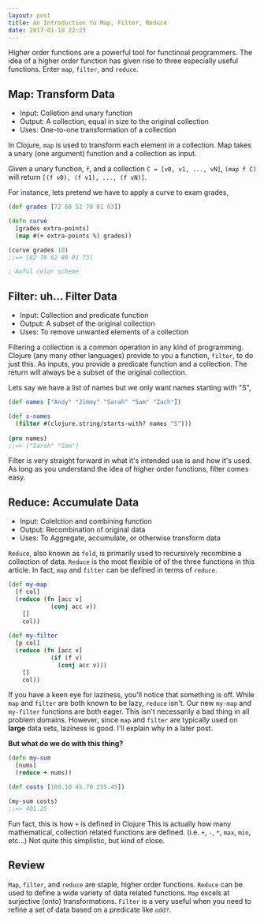 ```yaml
---
layout: post
title: An Introduction to Map, Filter, Reduce
date: 2017-01-18 22:23
---
```


Higher order functions are a powerful tool for functinoal programmers.
The idea of a higher order function has given rise to three especially useful functions.
Enter `map`, `filter`, and `reduce`.

## Map: Transform Data
- Input: Colletion and unary function
- Output: A collection, equal in size to the original collection
- Uses: One-to-one transformation of a collection

In Clojure, `map` is used to transform each element in a collection.
Map takes a unary (one argument) function and a collection as input.


Given a unary function, `f`, and a collection `C = [v0, v1, ..., vN]`, 
`(map f C)` will return `[(f v0), (f v1), ..., (f vN)]`.

For instance, lets pretend we have to apply a curve to exam grades,

```clojure
(def grades [72 68 52 70 81 63])

(defn curve
  [grades extra-points]
  (map #(+ extra-points %) grades))

(curve grades 10)
;;=> [82 78 62 80 91 73]

; Awful color scheme
```

## Filter: uh... Filter Data
- Input: Collection and predicate function
- Output: A subset of the original collection
- Uses: To remove unwanted elements of a collection

Filtering a collection is a common operation in any kind of programming.
Clojure (any many other languages) provide to you a function, `filter`, to do just this.
As inputs, you provide a predicate function and a collection.
The return will always be a subset of the original collection.

Lets say we have a list of names but we only want names starting with "S",

```clojure
(def names ["Andy" "Jimmy" "Sarah" "Sam" "Zach"])

(def s-names
  (filter #(clojure.string/starts-with? names "S")))
  
(prn names)
;;=> ["Sarah" "Sam"]
```
Filter is very straight forward in what it's intended use is and how it's used.
As long as you understand the idea of higher order functions, filter comes easy.

## Reduce: Accumulate Data
- Input: Colelction and combining function
- Output: Recombination of original data
- Uses: To Aggregate, accumulate, or otherwise transform data

`Reduce`, also known as `fold`, is primarily used to recursively recombine a collection of data.
`Reduce` is the most flexible of of the three functions in this article.
In fact, `map` and `filter` can be defined in terms of `reduce`.

```clojure
(def my-map
  [f col]
  (reduce (fn [acc v]
            (conj acc v))
    []
    col))
    
(def my-filter
  [p col]
  (reduce (fn [acc v]
            (if (f v)
              (conj acc v)))
    []
    col))
```
If you have a keen eye for laziness, you'll notice that something is off.
While `map` and `filter` are both known to be lazy, `reduce` isn't.
Our new `my-map` and `my-filter` functions are both eager.
This isn't necessarily a bad thing in all problem domains.
However, since `map` and `filter` are typically used on __large__ data sets, laziness is good.
I'll explain why in a later post.

__But what do we do with this thing?__

```clojure
(defn my-sum
  [nums]
  (reduce + nums))

(def costs [100.10 45.70 255.45])

(my-sum costs)
;;=> 401.25
```

Fun fact, this is how `+` is defined in Clojure
This is actually how many mathematical, collection related functions are defined.
(i.e. `+`, `-`, `*`, `max`, `min`, etc...)
Not quite this simplistic, but kind of close.


## Review

`Map`, `filter`, and `reduce` are staple, higher order functions.
`Reduce` can be used to define a wide variety of data related functions.
`Map` excels at surjective (onto) transformations.
`Filter` is a very useful when you need to refine a set of data based on a predicate like `odd?`.
